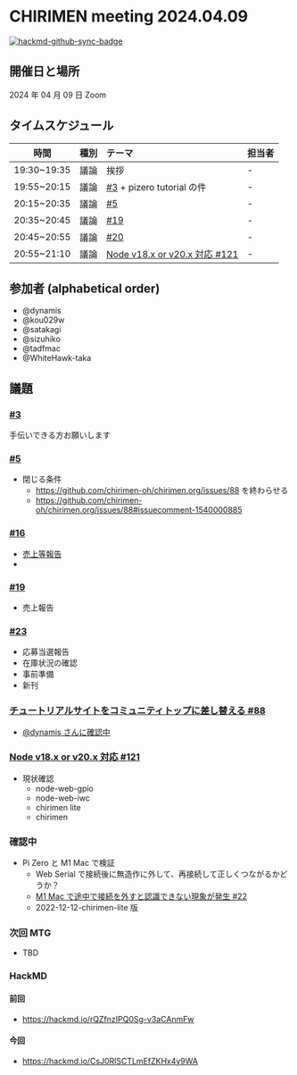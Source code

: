 # CHIRIMEN meeting 2024.04.09

[![hackmd-github-sync-badge](https://hackmd.io/-O2Gu3BbQhOz8nF-AOk4Ng/badge)](https://hackmd.io/-O2Gu3BbQhOz8nF-AOk4Ng)

## 開催日と場所

2024 年 04 月 09 日 Zoom

## タイムスケジュール

|    時間     | 種別 | テーマ                                                                                | 担当者 |
| :---------: | :--: | :------------------------------------------------------------------------------------ | :----- |
| 19:30~19:35 | 議論 | 挨拶                                                                                  | -      |
| 19:55~20:15 | 議論 | [#3](https://github.com/chirimen-oh/meeting/issues/3) + pizero tutorial の件          | -      |
| 20:15~20:35 | 議論 | [#5](https://github.com/chirimen-oh/meeting/issues/5)                                 | -      |
| 20:35~20:45 | 議論 | [#19](https://github.com/chirimen-oh/meeting/issues/19)                               | -      |
| 20:45~20:55 | 議論 | [#20](https://github.com/chirimen-oh/meeting/issues/20)                               | -      |
| 20:55~21:10 | 議論 | [ Node v18.x or v20.x 対応 #121 ](https://github.com/chirimen-oh/chirimen/issues/121) | -      |

## 参加者 (alphabetical order)

- @dynamis
- @kou029w
- @satakagi
- @sizuhiko
- @tadfmac
- @WhiteHawk-taka

## 議題

### [#3](https://github.com/chirimen-oh/meeting/issues/3)

手伝いできる方お願いします

### [#5](https://github.com/chirimen-oh/meeting/issues/5)

- 閉じる条件
  - https://github.com/chirimen-oh/chirimen.org/issues/88 を終わらせる
  - https://github.com/chirimen-oh/chirimen.org/issues/88#issuecomment-1540000885

### [#16](https://github.com/chirimen-oh/meeting/issues/16)

- [売上等報告](https://github.com/chirimen-oh/meeting/issues/16#issuecomment-1565487663)
-

### [#19](https://github.com/chirimen-oh/meeting/issues/19)

- 売上報告

### [#23](https://github.com/chirimen-oh/meeting/issues/23)

- 応募当選報告
- 在庫状況の確認
- 事前準備
- 新刊

### [チュートリアルサイトをコミュニティトップに差し替える #88](https://github.com/chirimen-oh/chirimen.org/issues/88)

- [@dynamis さんに確認中](https://github.com/chirimen-oh/chirimen.org/issues/88#issuecomment-1691532522)

### [ Node v18.x or v20.x 対応 #121 ](https://github.com/chirimen-oh/chirimen/issues/121)

- 現状確認
  - node-web-gpio
  - node-web-iwc
  - chirimen lite
  - chirimen

### 確認中

- Pi Zero と M1 Mac で検証
  - Web Serial で接続後に無造作に外して、再接続して正しくつながるかどうか？
  - [M1 Mac で途中で接続を外すと認識できない現象が発生 #22 ](https://github.com/chirimen-oh/PiZeroWebSerialConsole/issues/22)
  - 2022-12-12-chirimen-lite 版

### 次回 MTG

- TBD

### HackMD

#### 前回

- https://hackmd.io/rQZfnzIPQ0Sg-v3aCAnmFw

#### 今回

- https://hackmd.io/CsJ0RlSCTLmEfZKHx4y9WA
